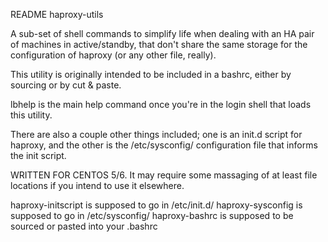 README haproxy-utils

A sub-set of shell commands to simplify life when dealing with an HA
pair of machines in active/standby, that don't share the same storage
for the configuration of haproxy (or any other file, really).

This utility is originally intended to be included in a bashrc, either
by sourcing or by cut & paste.

lbhelp is the main help command once you're in the login shell that
loads this utility.

There are also a couple other things included; one is an init.d script
for haproxy, and the other is the /etc/sysconfig/ configuration file
that informs the init script.

WRITTEN FOR CENTOS 5/6.  It may require some massaging of at least
file locations if you intend to use it elsewhere.

haproxy-initscript is supposed to go in /etc/init.d/
haproxy-sysconfig is supposed to go in /etc/sysconfig/
haproxy-bashrc is supposed to be sourced or pasted into your .bashrc


